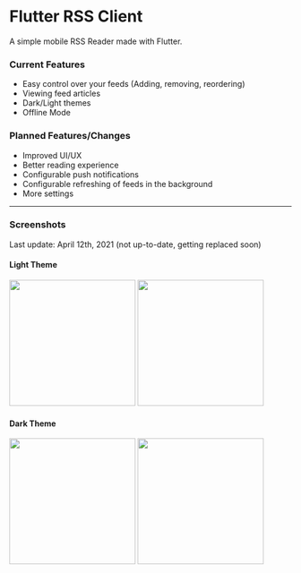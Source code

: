 # Flutter RSS Client
A simple mobile RSS Reader made with Flutter.

### Current Features
- Easy control over your feeds (Adding, removing, reordering)
- Viewing feed articles
- Dark/Light themes
- Offline Mode

### Planned Features/Changes
- Improved UI/UX
- Better reading experience
- Configurable push notifications
- Configurable refreshing of feeds in the background
- More settings

---
### Screenshots
Last update: April 12th, 2021 (not up-to-date, getting replaced soon)

#### Light Theme
<img src="https://i.irq.pw/u/18.42.21-12.04.21.jpg" width="225px" /> <img src="https://i.irq.pw/u/18.43.40-12.04.21.jpg" width="225px" />

#### Dark Theme
<img src="https://i.irq.pw/u/19.24.23-12.04.21.jpg" width="225px" /> <img src="https://i.irq.pw/u/19.24.31-12.04.21.jpg" width="225px" />
